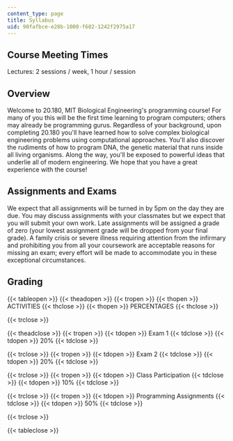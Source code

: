 ```yaml
---
content_type: page
title: Syllabus
uid: 90fafbce-e28b-1000-f602-1242f2975a17
---
```


Course Meeting Times
--------------------

Lectures: 2 sessions / week, 1 hour / session

Overview
--------

Welcome to 20.180, MIT Biological Engineering's programming course! For many of you this will be the first time learning to program computers; others may already be programming gurus. Regardless of your background, upon completing 20.180 you'll have learned how to solve complex biological engineering problems using computational approaches. You'll also discover the rudiments of how to program DNA, the genetic material that runs inside all living organisms. Along the way, you'll be exposed to powerful ideas that underlie all of modern engineering. We hope that you have a great experience with the course!

Assignments and Exams
---------------------

We expect that all assignments will be turned in by 5pm on the day they are due. You may discuss assignments with your classmates but we expect that you will submit your own work. Late assignments will be assigned a grade of zero (your lowest assignment grade will be dropped from your final grade). A family crisis or severe illness requiring attention from the infirmary and prohibiting you from all your coursework are acceptable reasons for missing an exam; every effort will be made to accommodate you in these exceptional circumstances.

Grading
-------

{{< tableopen >}}
{{< theadopen >}}
{{< tropen >}}
{{< thopen >}}
ACTIVITIES
{{< thclose >}}
{{< thopen >}}
PERCENTAGES
{{< thclose >}}

{{< trclose >}}

{{< theadclose >}}
{{< tropen >}}
{{< tdopen >}}
Exam 1
{{< tdclose >}}
{{< tdopen >}}
20%
{{< tdclose >}}

{{< trclose >}}
{{< tropen >}}
{{< tdopen >}}
Exam 2
{{< tdclose >}}
{{< tdopen >}}
20%
{{< tdclose >}}

{{< trclose >}}
{{< tropen >}}
{{< tdopen >}}
Class Participation
{{< tdclose >}}
{{< tdopen >}}
10%
{{< tdclose >}}

{{< trclose >}}
{{< tropen >}}
{{< tdopen >}}
Programming Assignments
{{< tdclose >}}
{{< tdopen >}}
50%
{{< tdclose >}}

{{< trclose >}}

{{< tableclose >}}